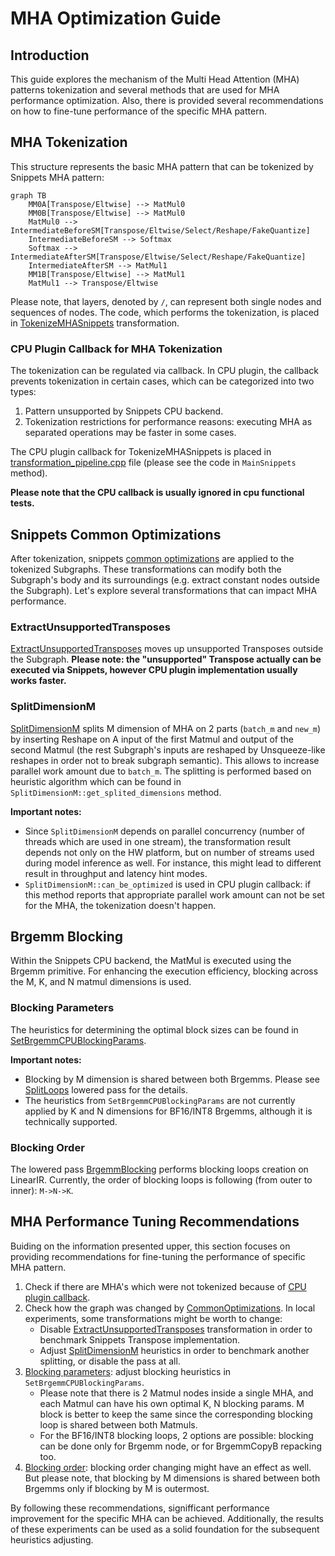 # MHA Optimization Guide

## Introduction

This guide explores the mechanism of the Multi Head Attention (MHA) patterns tokenization and several methods that are used for MHA performance optimization. Also, there is provided several recommendations on how to fine-tune performance of the specific MHA pattern.

## MHA Tokenization

This structure represents the basic MHA pattern that can be tokenized by Snippets MHA pattern:

```mermaid
graph TB
    MM0A[Transpose/Eltwise] --> MatMul0
    MM0B[Transpose/Eltwise] --> MatMul0
    MatMul0 --> IntermediateBeforeSM[Transpose/Eltwise/Select/Reshape/FakeQuantize]
    IntermediateBeforeSM --> Softmax
    Softmax --> IntermediateAfterSM[Transpose/Eltwise/Select/Reshape/FakeQuantize]
    IntermediateAfterSM --> MatMul1
    MM1B[Transpose/Eltwise] --> MatMul1
    MatMul1 --> Transpose/Eltwise
```

Please note, that layers, denoted by `/`, can represent both single nodes and sequences of nodes. The code, which performs the tokenization, is placed in [TokenizeMHASnippets](../src/pass/mha_tokenization.cpp) transformation.

### CPU Plugin Callback for MHA Tokenization

The tokenization can be regulated via callback. In CPU plugin, the callback prevents tokenization in certain cases, which can be categorized into two types:

1. Pattern unsupported by Snippets CPU backend.
2. Tokenization restrictions for performance reasons: executing MHA as separated operations may be faster in some cases.

The CPU plugin callback for TokenizeMHASnippets is placed in [transformation_pipeline.cpp](../../../plugins/intel_cpu/src/transformations/transformation_pipeline.cpp) file (please see the code in `MainSnippets` method).

**Please note that the CPU callback is usually ignored in cpu functional tests.**

## Snippets Common Optimizations

After tokenization, snippets [common optimizations](../src/pass/common_optimizations.cpp) are applied to the tokenized Subgraphs. These transformations can modify both the Subgraph's body and its surroundings (e.g. extract constant nodes outside the Subgraph). Let's explore several transformations that can impact MHA performance.

### ExtractUnsupportedTransposes

[ExtractUnsupportedTransposes](../src/pass/extract_unsupported_transposes.cpp) moves up unsupported Transposes outside the Subgraph. **Please note: the "unsupported" Transpose actually can be executed via Snippets, however CPU plugin implementation usually works faster.**

### SplitDimensionM

[SplitDimensionM](../src/pass/split_dimension_m.cpp) splits M dimension of MHA on 2 parts (`batch_m` and `new_m`) by inserting Reshape on A input of the first Matmul and output of the second Matmul (the rest Subgraph's inputs are reshaped by Unsqueeze-like reshapes in order not to break subgraph semantic). This allows to increase parallel work amount due to `batch_m`. The splitting is performed based on heuristic algorithm which can be found in `SplitDimensionM::get_splited_dimensions` method.

**Important notes:**
- Since `SplitDimensionM` depends on parallel concurrency (number of threads which are used in one stream), the transformation result depends not only on the HW platform, but on number of streams used during model inference as well. For instance, this might lead to different result in throughput and latency hint modes.
- `SplitDimensionM::can_be_optimized` is used in CPU plugin callback: if this method reports that appropriate parallel work amount can not be set for the MHA, the tokenization doesn't happen.

## Brgemm Blocking

Within the Snippets CPU backend, the MatMul is executed using the Brgemm primitive. For enhancing the execution efficiency, blocking across the M, K, and N matmul dimensions is used.

### Blocking Parameters

The heuristics for determining the optimal block sizes can be found in [SetBrgemmCPUBlockingParams](../../../plugins/intel_cpu/src/transformations/snippets/x64/pass/set_brgemm_cpu_blocking_params.cpp).

**Important notes:**
- Blocking by M dimension is shared between both Brgemms. Please see [SplitLoops](../include/snippets/lowered/pass/split_loops.hpp) lowered pass for the details.
- The heuristics from `SetBrgemmCPUBlockingParams` are not currently applied by K and N dimensions for BF16/INT8 Brgemms, although it is technically supported.

### Blocking Order

The lowered pass [BrgemmBlocking](../../../plugins/intel_cpu/src/transformations/snippets/x64/pass/lowered/brgemm_blocking.cpp) performs blocking loops creation on LinearIR. Currently, the order of blocking loops is following (from outer to inner): `M->N->K`.

## MHA Performance Tuning Recommendations

Buiding on the information presented upper, this section focuses on providing recommendations for fine-tuning the performance of specific MHA pattern.

1. Check if there are MHA's which were not tokenized because of [CPU plugin callback](#cpu-plugin-callback-for-mha-tokenization).
2. Check how the graph was changed by [CommonOptimizations](#snippets-common-optimizations). In local experiments, some transformations might be worth to change:
    - Disable [ExtractUnsupportedTransposes](#extractunsupportedtransposes) transformation in order to benchmark Snippets Transpose implementation.
    - Adjust [SplitDimensionM](#splitdimensionm) heuristics in order to benchmark another splitting, or disable the pass at all.
3. [Blocking parameters](#blocking-parameters): adjust blocking heuristics in `SetBrgemmCPUBlockingParams`.
    - Please note that there is 2 Matmul nodes inside a single MHA, and each Matmul can have his own optimal K, N blocking params. M block is better to keep the same since the corresponding blocking loop is shared between both Matmuls.
    - For the BF16/INT8 blocking loops, 2 options are possible: blocking can be done only for Brgemm node, or for BrgemmCopyB repacking too.
4. [Blocking order](#blocking-order): blocking order changing might have an effect as well. But please note, that blocking by M dimensions is shared between both Brgemms only if blocking by M is outermost.

By following these recommendations, signifficant performance improvement for the specific MHA can be achieved. Additionally, the results of these experiments can be used as a solid foundation for the subsequent heuristics adjusting.